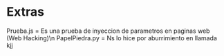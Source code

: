 # Extras
Prueba.js = Es una prueba de inyeccion de parametros en paginas web (Web Hacking)\n
PapelPiedra.py = Ns lo hice por aburrimiento en llamada kjj
